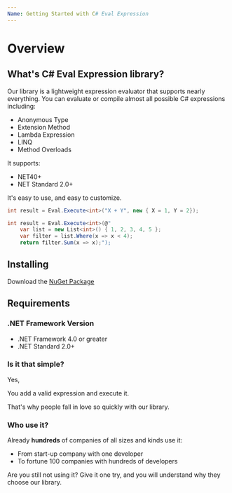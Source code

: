 ```yaml
---
Name: Getting Started with C# Eval Expression
---
```


# Overview

## What's C# Eval Expression library?

Our library is a lightweight expression evaluator that supports nearly everything. You can evaluate or compile almost all possible C# expressions including:

- Anonymous Type
- Extension Method
- Lambda Expression
- LINQ
- Method Overloads

It supports:

- NET40+
- NET Standard 2.0+

It's easy to use, and easy to customize.

```csharp
int result = Eval.Execute<int>("X + Y", new { X = 1, Y = 2});

int result = Eval.Execute<int>(@"
    var list = new List<int>() { 1, 2, 3, 4, 5 };
    var filter = list.Where(x => x < 4);
    return filter.Sum(x => x);");
```

## Installing
Download the <a href="/download">NuGet Package</a>

## Requirements

### .NET Framework Version

- .NET Framework 4.0 or greater
- .NET Standard 2.0+

### Is it that simple?

Yes,

You add a valid expression and execute it.

That's why people fall in love so quickly with our library.

### Who use it?

Already **hundreds** of companies of all sizes and kinds use it:

- From start-up company with one developer
- To fortune 100 companies with hundreds of developers

Are you still not using it? Give it one try, and you will understand why they choose our library.
